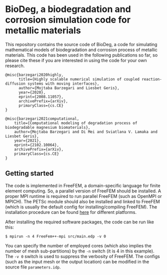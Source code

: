 # BioDeg, a biodegradation and corrosion simulation code for metallic materials

This repository contains the source code of BioDeg, a code for simulating  mathematical models of biodegradation and corrosion process of metallic materials. This code has been used in the following publications so far, so please cite these if you are interested in using the code for your own research.

    @misc{barzegari2020highly,
          title={Highly scalable numerical simulation of coupled reaction-diffusion systems with moving interfaces},
          author={Mojtaba Barzegari and Liesbet Geris},
          year={2020},
          eprint={2008.11057},
          archivePrefix={arXiv},
          primaryClass={cs.CE}
    }

    @misc{barzegari2021computational,
        title={Computational modeling of degradation process of biodegradable magnesium biomaterials},
        author={Mojtaba Barzegari and Di Mei and Sviatlana V. Lamaka and Liesbet Geris},
        year={2021},
        eprint={2102.10064},
        archivePrefix={arXiv},
        primaryClass={cs.CE}
    }

## Getting started

The code is implemented in FreeFEM, a domain-specific language for finite element computing. So, a parallel version of FreeFEM should be installed. A proper MPI runtime is required to run parallel FreeFEM (such as OpenMPI or MPICH). The PETSc module should also be installed and linked to FreeFEM (which is usually the default config for installing/compiling FreeFEM). The installation procedure can be found [here](https://doc.freefem.org/introduction/installation.html) for different platforms.

After installing the required software packages, the code can be run like this:

`$ mpirun -n 4 FreeFem++-mpi src/main.edp -v 0`

You can specify the number of employed cores (which also implies the number of mesh sub-partitions) by the `-n` switch (it is 4 in this example). The `-v 0` switch is used to suppress the verbosity of FreeFEM. The configs (such as the input mesh or the output location) can be modified in the source file `parameters.idp`.
